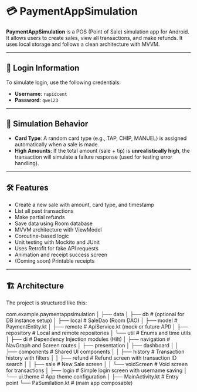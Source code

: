 # 💳 PaymentAppSimulation

**PaymentAppSimulation** is a POS (Point of Sale) simulation app for Android. It allows users to create sales, view all transactions, and make refunds. It uses local storage and follows a clean architecture with MVVM.

---

## 🔐 Login Information

To simulate login, use the following credentials:

- **Username**: `rapidcent`
- **Password**: `qwe123`

---

## 🧪 Simulation Behavior

- **Card Type**: A random card type (e.g., TAP, CHIP, MANUEL) is assigned automatically when a sale is made.
- **High Amounts**: If the total amount (sale + tip) is **unrealistically high**, the transaction will simulate a failure response (used for testing error handling).

---


## 🛠 Features

- Create a new sale with amount, card type, and timestamp
- List all past transactions
- Make partial refunds
- Save data using Room database
- MVVM architecture with ViewModel
- Coroutine-based logic
- Unit testing with Mockito and JUnit
- Uses Retrofit for fake API requests
- Animation and receipt success screen
- (Coming soon) Printable receipts

---

## 🏗 Architecture

The project is structured like this:

com.example.paymentappsimulation
│
├── data
│   ├── db                # (optional for DB instance setup)
│   ├── local             # SaleDao (Room DAO)
│   ├── model             # PaymentEntity.kt
│   ├── remote            # ApiService.kt (mock or future API)
│   ├── repository        # Local and remote repositories
│   └── util              # Enums and time utils
│
├── di                    # Dependency Injection modules (Hilt)
│
├── navigation            # NavGraph and Screen routes
│
├── presentation
│   ├── dashboard
│   │   ├── components    # Shared UI components
│   │   ├── history       # Transaction history with filters
│   │   ├── refund        # Refund screen with transaction ID search
│   │   ├── sale          # New Sale screen
│   │   └── voidScreen    # Void screen for transactions
│   ├── login             # Simple login screen with username saving
│   └── ui.theme          # App theme configuration
│
├── MainActivity.kt       # Entry point
└── PaSumilation.kt       # (main app composable)
